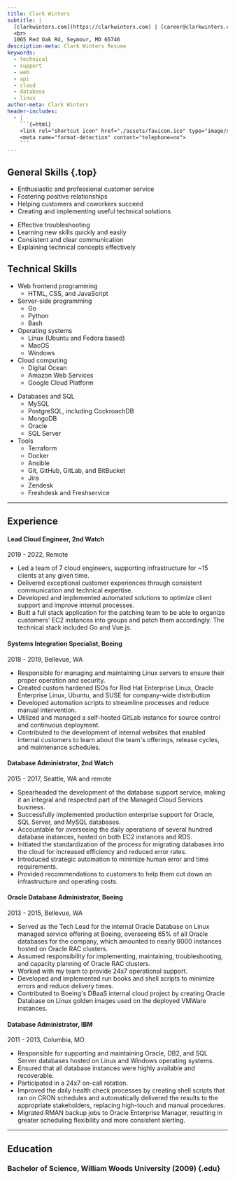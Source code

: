 ```yaml
---
title: Clark Winters
subtitle: |
  [clarkwinters.com](https://clarkwinters.com) | [career@clarkwinters.com](mailto:career@clarkwinters.com) | [417-880-6924](tel:+14178806924)
  <br>
  1065 Red Oak Rd, Seymour, MO 65746
description-meta: Clark Winters Resume
keywords:
  - technical
  - support
  - web
  - api
  - cloud
  - database
  - linux
author-meta: Clark Winters
header-includes:
  - |
    ```{=html}
    <link rel="shortcut icon" href="./assets/favicon.ico" type="image/x-icon">
    <meta name="format-detection" content="telephone=no">
    ```
---
```


<!-- markdownlint-disable MD033 MD001 -->

## General Skills {.top}

<div class="skills">
<div>

- Enthusiastic and professional customer service
- Fostering positive relationships
- Helping customers and coworkers succeed
- Creating and implementing useful technical solutions

</div>

<div>

- Effective troubleshooting
- Learning new skills quickly and easily
- Consistent and clear communication
- Explaining technical concepts effectively

</div>
</div>

## Technical Skills

<div class="skills">
<div>

- Web frontend programming
  - HTML, CSS, and JavaScript
- Server-side programming
  - Go
  - Python
  - Bash
- Operating systems
  - Linux (Ubuntu and Fedora based)
  - MacOS
  - Windows
- Cloud computing
  - Digital Ocean
  - Amazon Web Services
  - Google Cloud Platform

</div>
<div>

- Databases and SQL
  - MySQL
  - PostgreSQL, including CockroachDB
  - MongoDB
  - Oracle
  - SQL Server
- Tools
  - Terraform
  - Docker
  - Ansible
  - Git, GitHub, GitLab, and BitBucket
  - Jira
  - Zendesk
  - Freshdesk and Freshservice

</div>
</div>

---

<div class="xp"><!-- keep div -->

## Experience

<div class="job"><!-- keep div -->

#### Lead Cloud Engineer, 2nd Watch

2019 - 2022, Remote

- Led a team of 7 cloud engineers, supporting infrastructure for ~15 clients at any given time.
- Delivered exceptional customer experiences through consistent communication and technical expertise.
- Developed and implemented automated solutions to optimize client support and improve internal processes.
- Built a full stack application for the patching team to be able to organize customers' EC2 instances into groups and patch them accordingly. The technical stack included Go and Vue.js.

</div>

<div class="job"><!-- keep div -->

#### Systems Integration Specialist, Boeing

2018 - 2019, Bellevue, WA

- Responsible for managing and maintaining Linux servers to ensure their proper operation and security.
- Created custom hardened ISOs for Red Hat Enterprise Linux, Oracle Enterprise Linux, Ubuntu, and SUSE for company-wide distribution
- Developed automation scripts to streamline processes and reduce manual intervention.
- Utilized and managed a self-hosted GitLab instance for source control and continuous deployment.
- Contributed to the development of internal websites that enabled internal customers to learn about the team's offerings, release cycles, and maintenance schedules.

</div>

<div class="job"><!-- keep div -->

#### Database Administrator, 2nd Watch

2015 - 2017, Seattle, WA and remote

- Spearheaded the development of the database support service, making it an integral and respected part of the Managed Cloud Services business.
- Successfully implemented production enterprise support for Oracle, SQL Server, and MySQL databases.
- Accountable for overseeing the daily operations of several hundred database instances, hosted on both EC2 instances and RDS.
- Initiated the standardization of the process for migrating databases into the cloud for increased efficiency and reduced error rates.
- Introduced strategic automation to minimize human error and time requirements.
- Provided recommendations to customers to help them cut down on infrastructure and operating costs.

</div>

<div class="job"><!-- keep div -->

#### Oracle Database Administrator, Boeing

2013 - 2015, Bellevue, WA

- Served as the Tech Lead for the internal Oracle Database on Linux managed service offering at Boeing, overseeing 65% of all Oracle databases for the company, which amounted to nearly 8000 instances hosted on Oracle RAC clusters.
- Assumed responsibility for implementing, maintaining, troubleshooting, and capacity planning of Oracle RAC clusters.
- Worked with my team to provide 24x7 operational support.
- Developed and implemented run books and shell scripts to minimize errors and reduce delivery times.
- Contributed to Boeing's DBaaS internal cloud project by creating Oracle Database on Linux golden images used on the deployed VMWare instances.

</div>

<div class="job"><!-- keep div -->

#### Database Administrator, IBM

2011 - 2013, Columbia, MO

- Responsible for supporting and maintaining Oracle, DB2, and SQL Server databases hosted on Linux and Windows operating systems.
- Ensured that all database instances were highly available and recoverable.
- Participated in a 24x7 on-call rotation.
- Improved the daily health check processes by creating shell scripts that ran on CRON schedules and automatically delivered the results to the appropriate stakeholders, replacing high-touch and manual procedures.
- Migrated RMAN backup jobs to Oracle Enterprise Manager, resulting in greater scheduling flexibility and more consistent alerting.

</div>

</div>
<p class="spacer"></p>

---

<div>

## Education

### Bachelor of Science, William Woods University (2009) {.edu}

</div>
